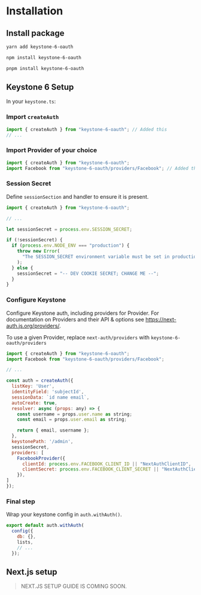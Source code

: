 # Installation

## Install package

<CodeGroup>
  <CodeGroupItem title="YARN" active>

```bash
yarn add keystone-6-oauth
```

  </CodeGroupItem>

  <CodeGroupItem title="NPM">
  
```bash
npm install keystone-6-oauth
```
  </CodeGroupItem>

  <CodeGroupItem title="PNPM">

```bash
pnpm install keystone-6-oauth
```

  </CodeGroupItem>
</CodeGroup>

## Keystone 6 Setup

In your `keystone.ts`:

### Import `createAuth`

```javascript
import { createAuth } from "keystone-6-oauth"; // Added this
// ...
```

### Import Provider of your choice

```javascript
import { createAuth } from "keystone-6-oauth";
import Facebook from "keystone-6-oauth/providers/Facebook"; // Added this
```

### Session Secret

<!-- TODO: Add description about session secret -->

Define `sessionSection` and handler to ensure it is present.

```javascript
import { createAuth } from "keystone-6-oauth";

// ...

let sessionSecret = process.env.SESSION_SECRET;

if (!sessionSecret) {
  if (process.env.NODE_ENV === "production") {
    throw new Error(
      "The SESSION_SECRET environment variable must be set in production"
    );
  } else {
    sessionSecret = "-- DEV COOKIE SECRET; CHANGE ME --";
  }
}
```

### Configure Keystone

Configure Keystone auth, including providers for Provider. For documentation on Providers and their API & options see https://next-auth.js.org/providers/.

To use a given Provider, replace `next-auth/providers` with `keystone-6-oauth/providers`

```javascript
import { createAuth } from "keystone-6-oauth";
import Facebook from "keystone-6-oauth/providers/Facebook";

// ...

const auth = createAuth({
  listKey: 'User',
  identityField: 'subjectId',
  sessionData: `id name email`,
  autoCreate: true,
  resolver: async (props: any) => {
    const username = props.user.name as string;
    const email = props.user.email as string;

    return { email, username };
  },
  keystonePath: '/admin',
  sessionSecret,
  providers: [
    FacebookProvider({
      clientId: process.env.FACEBOOK_CLIENT_ID || "NextAuthClientID",
      clientSecret: process.env.FACEBOOK_CLIENT_SECRET || "NextAuthClientSecret",
    }),
]
});
```

### Final step

Wrap your keystone config in `auth.withAuth()`.

```javascript
export default auth.withAuth(
  config({
    db: {},
    lists,
    // ...
  });
```

<!-- TODO: ... -->

## Next.js setup

<!-- TODO: -->

> NEXT.JS SETUP GUIDE IS COMING SOON.
